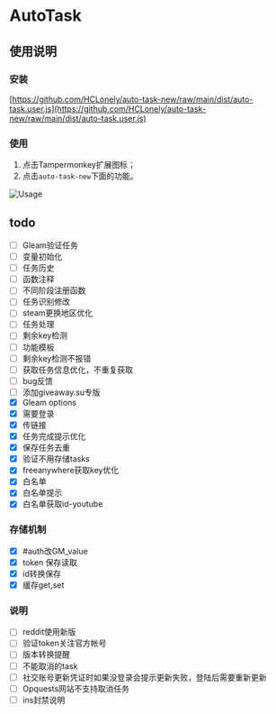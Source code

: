 # AutoTask

## 使用说明

### 安装

[https://github.com/HCLonely/auto-task-new/raw/main/dist/auto-task.user.js](https://github.com/HCLonely/auto-task-new/raw/main/dist/auto-task.user.js)

### 使用

1. 点击Tampermonkey扩展图标；
2. 点击`auto-task-new`下面的功能。

![Usage](https://s2.loli.net/2021/12/05/PYh4tKZb2W1axOT.png)

## todo

- [ ] Gleam验证任务
- [ ] 变量初始化
- [ ] 任务历史
- [ ] 函数注释
- [ ] 不同阶段注册函数
- [ ] 任务识别修改
- [ ] steam更换地区优化
- [ ] 任务处理
- [ ] 剩余key检测
- [ ] 功能模板
- [ ] 剩余key检测不报错
- [ ] 获取任务信息优化，不重复获取
- [ ] bug反馈
- [ ] 添加giveaway.su专版
- [x] Gleam options
- [x] 需要登录
- [x] 传链接
- [x] 任务完成提示优化
- [x] 保存任务去重
- [x] 验证不用存储tasks
- [x] freeanywhere获取key优化
- [x] 白名单
- [x] 白名单提示
- [x] 白名单获取id-youtube

### 存储机制

- [x] #auth改GM_value
- [x] token 保存读取
- [x] id转换保存
- [x] 缓存get,set

### 说明

- [ ] reddit使用新版
- [ ] 验证token关注官方帐号
- [ ] 版本转换提醒
- [ ] 不能取消的task
- [ ] 社交账号更新凭证时如果没登录会提示更新失败，登陆后需要重新更新
- [ ] Opquests网站不支持取消任务
- [ ] ins封禁说明
